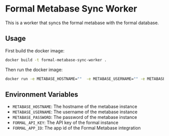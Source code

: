 # Formal Metabase Sync Worker

This is a worker that syncs the formal metabase with the formal database.

## Usage

First build the docker image:

```bash
docker build -t formal-metabase-sync-worker .
```

Then run the docker image:

```bash
docker run -e METABASE_HOSTNAME=""  -e METABASE_USERNAME="" -e METABASE_PASSWORD="" -e FORMAL_API_KEY="" -e FORMAL_APP_ID="" formal-metabase-sync-worker
```

## Environment Variables
- ```METABASE_HOSTNAME```: The hostname of the metabase instance 
- ```METABASE_USERNAME```: The username of the metabase instance
- ```METABASE_PASSWORD```: The password of the metabase instance
- ```FORMAL_API_KEY```: The API key of the formal instance
- ```FORMAL_APP_ID```: The app id of the Formal Metabase integration